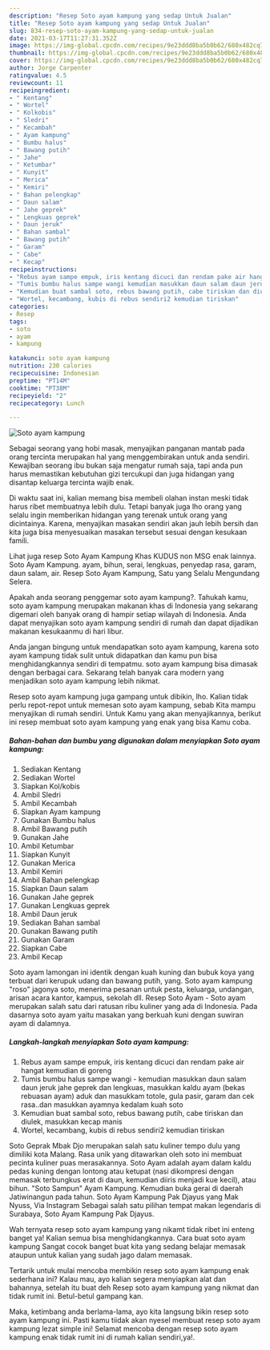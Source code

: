 ```yaml
---
description: "Resep Soto ayam kampung yang sedap Untuk Jualan"
title: "Resep Soto ayam kampung yang sedap Untuk Jualan"
slug: 834-resep-soto-ayam-kampung-yang-sedap-untuk-jualan
date: 2021-03-17T11:27:31.352Z
image: https://img-global.cpcdn.com/recipes/9e23ddd8ba5b0b62/680x482cq70/soto-ayam-kampung-foto-resep-utama.jpg
thumbnail: https://img-global.cpcdn.com/recipes/9e23ddd8ba5b0b62/680x482cq70/soto-ayam-kampung-foto-resep-utama.jpg
cover: https://img-global.cpcdn.com/recipes/9e23ddd8ba5b0b62/680x482cq70/soto-ayam-kampung-foto-resep-utama.jpg
author: Jorge Carpenter
ratingvalue: 4.5
reviewcount: 11
recipeingredient:
- " Kentang"
- " Wortel"
- " Kolkobis"
- " Sledri"
- " Kecambah"
- " Ayam kampung"
- " Bumbu halus"
- " Bawang putih"
- " Jahe"
- " Ketumbar"
- " Kunyit"
- " Merica"
- " Kemiri"
- " Bahan pelengkap"
- " Daun salam"
- " Jahe geprek"
- " Lengkuas geprek"
- " Daun jeruk"
- " Bahan sambal"
- " Bawang putih"
- " Garam"
- " Cabe"
- " Kecap"
recipeinstructions:
- "Rebus ayam sampe empuk, iris kentang dicuci dan rendam pake air hangat kemudian di goreng"
- "Tumis bumbu halus sampe wangi kemudian masukkan daun salam daun jeruk jahe geprek dan lengkuas, masukkan kaldu ayam (bekas rebuasan ayam) aduk dan masukkam totole, gula pasir, garam dan cek rasa..dan masukkan ayamnya kedalam kuah soto"
- "Kemudian buat sambal soto, rebus bawang putih, cabe tiriskan dan diulek, masukkan kecap manis"
- "Wortel, kecambang, kubis di rebus sendiri2 kemudian tiriskan"
categories:
- Resep
tags:
- soto
- ayam
- kampung

katakunci: soto ayam kampung 
nutrition: 230 calories
recipecuisine: Indonesian
preptime: "PT14M"
cooktime: "PT38M"
recipeyield: "2"
recipecategory: Lunch

---
```



![Soto ayam kampung](https://img-global.cpcdn.com/recipes/9e23ddd8ba5b0b62/680x482cq70/soto-ayam-kampung-foto-resep-utama.jpg)

Sebagai seorang yang hobi masak, menyajikan panganan mantab pada orang tercinta merupakan hal yang menggembirakan untuk anda sendiri. Kewajiban seorang ibu bukan saja mengatur rumah saja, tapi anda pun harus memastikan kebutuhan gizi tercukupi dan juga hidangan yang disantap keluarga tercinta wajib enak.

Di waktu  saat ini, kalian memang bisa membeli olahan instan meski tidak harus ribet membuatnya lebih dulu. Tetapi banyak juga lho orang yang selalu ingin memberikan hidangan yang terenak untuk orang yang dicintainya. Karena, menyajikan masakan sendiri akan jauh lebih bersih dan kita juga bisa menyesuaikan masakan tersebut sesuai dengan kesukaan famili. 

Lihat juga resep Soto Ayam Kampung Khas KUDUS non MSG enak lainnya. Soto Ayam Kampung. ayam, bihun, serai, lengkuas, penyedap rasa, garam, daun salam, air. Resep Soto Ayam Kampung, Satu yang Selalu Mengundang Selera.

Apakah anda seorang penggemar soto ayam kampung?. Tahukah kamu, soto ayam kampung merupakan makanan khas di Indonesia yang sekarang digemari oleh banyak orang di hampir setiap wilayah di Indonesia. Anda dapat menyajikan soto ayam kampung sendiri di rumah dan dapat dijadikan makanan kesukaanmu di hari libur.

Anda jangan bingung untuk mendapatkan soto ayam kampung, karena soto ayam kampung tidak sulit untuk didapatkan dan kamu pun bisa menghidangkannya sendiri di tempatmu. soto ayam kampung bisa dimasak dengan berbagai cara. Sekarang telah banyak cara modern yang menjadikan soto ayam kampung lebih nikmat.

Resep soto ayam kampung juga gampang untuk dibikin, lho. Kalian tidak perlu repot-repot untuk memesan soto ayam kampung, sebab Kita mampu menyajikan di rumah sendiri. Untuk Kamu yang akan menyajikannya, berikut ini resep membuat soto ayam kampung yang enak yang bisa Kamu coba.

<!--inarticleads1-->

##### Bahan-bahan dan bumbu yang digunakan dalam menyiapkan Soto ayam kampung:

1. Sediakan  Kentang
1. Sediakan  Wortel
1. Siapkan  Kol/kobis
1. Ambil  Sledri
1. Ambil  Kecambah
1. Siapkan  Ayam kampung
1. Gunakan  Bumbu halus
1. Ambil  Bawang putih
1. Gunakan  Jahe
1. Ambil  Ketumbar
1. Siapkan  Kunyit
1. Gunakan  Merica
1. Ambil  Kemiri
1. Ambil  Bahan pelengkap
1. Siapkan  Daun salam
1. Gunakan  Jahe geprek
1. Gunakan  Lengkuas geprek
1. Ambil  Daun jeruk
1. Sediakan  Bahan sambal
1. Gunakan  Bawang putih
1. Gunakan  Garam
1. Siapkan  Cabe
1. Ambil  Kecap


Soto ayam lamongan ini identik dengan kuah kuning dan bubuk koya yang terbuat dari kerupuk udang dan bawang putih, yang. Soto ayam kampung &#34;roso&#34; jagonya soto, menerima pesanan untuk pesta, keluarga, undangan, arisan acara kantor, kampus, sekolah dll. Resep Soto Ayam - Soto ayam merupakan salah satu dari ratusan ribu kuliner yang ada di Indonesia. Pada dasarnya soto ayam yaitu masakan yang berkuah kuni dengan suwiran ayam di dalamnya. 

<!--inarticleads2-->

##### Langkah-langkah menyiapkan Soto ayam kampung:

1. Rebus ayam sampe empuk, iris kentang dicuci dan rendam pake air hangat kemudian di goreng
1. Tumis bumbu halus sampe wangi - kemudian masukkan daun salam daun jeruk jahe geprek dan lengkuas, masukkan kaldu ayam (bekas rebuasan ayam) aduk dan masukkam totole, gula pasir, garam dan cek rasa..dan masukkan ayamnya kedalam kuah soto
1. Kemudian buat sambal soto, rebus bawang putih, cabe tiriskan dan diulek, masukkan kecap manis
1. Wortel, kecambang, kubis di rebus sendiri2 kemudian tiriskan


Soto Geprak Mbak Djo merupakan salah satu kuliner tempo dulu yang dimiliki kota Malang. Rasa unik yang ditawarkan oleh soto ini membuat pecinta kuliner puas merasakannya. Soto Ayam adalah ayam dalam kaldu pedas kuning dengan lontong atau ketupat (nasi dikompresi dengan memasak terbungkus erat di daun, kemudian diiris menjadi kue kecil), atau bihun. &#34;Soto Sampun&#34; Ayam Kampung. Kemudian buka gerai di daerah Jatiwinangun pada tahun. Soto Ayam Kampung Pak Djayus yang Mak Nyuss, Via Instagram Sebagai salah satu pilihan tempat makan legendaris di Surabaya, Soto Ayam Kampung Pak Djayus. 

Wah ternyata resep soto ayam kampung yang nikamt tidak ribet ini enteng banget ya! Kalian semua bisa menghidangkannya. Cara buat soto ayam kampung Sangat cocok banget buat kita yang sedang belajar memasak ataupun untuk kalian yang sudah jago dalam memasak.

Tertarik untuk mulai mencoba membikin resep soto ayam kampung enak sederhana ini? Kalau mau, ayo kalian segera menyiapkan alat dan bahannya, setelah itu buat deh Resep soto ayam kampung yang nikmat dan tidak rumit ini. Betul-betul gampang kan. 

Maka, ketimbang anda berlama-lama, ayo kita langsung bikin resep soto ayam kampung ini. Pasti kamu tiidak akan nyesel membuat resep soto ayam kampung lezat simple ini! Selamat mencoba dengan resep soto ayam kampung enak tidak rumit ini di rumah kalian sendiri,ya!.

